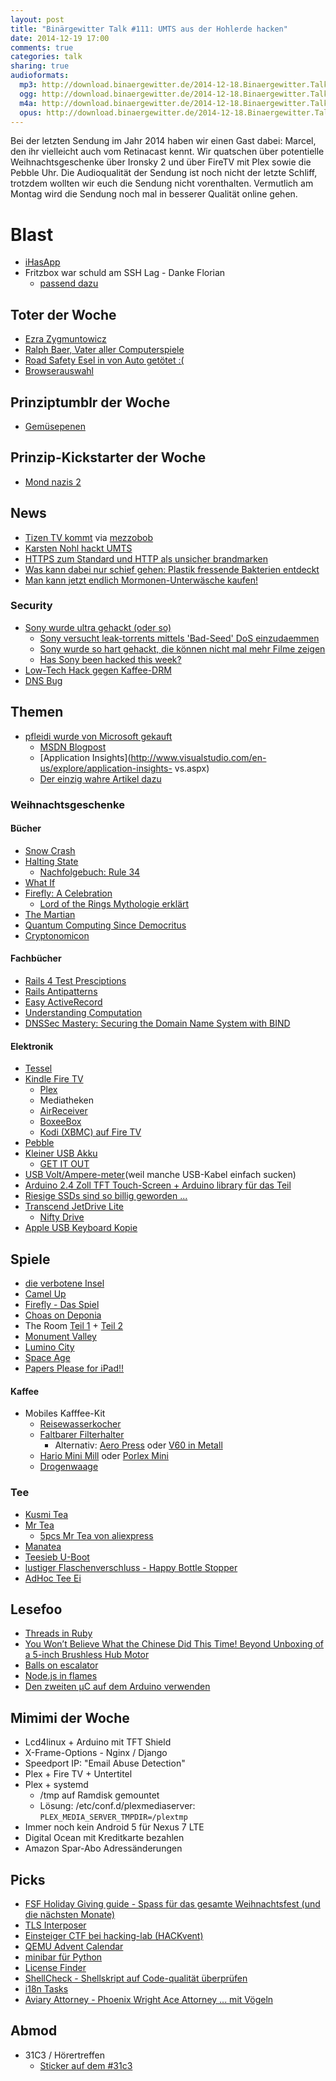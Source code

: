 ```yaml
---
layout: post
title: "Binärgewitter Talk #111: UMTS aus der Hohlerde hacken"
date: 2014-12-19 17:00
comments: true
categories: talk
sharing: true
audioformats:
  mp3: http://download.binaergewitter.de/2014-12-18.Binaergewitter.Talk.111.mp3
  ogg: http://download.binaergewitter.de/2014-12-18.Binaergewitter.Talk.111.ogg
  m4a: http://download.binaergewitter.de/2014-12-18.Binaergewitter.Talk.111.m4a
  opus: http://download.binaergewitter.de/2014-12-18.Binaergewitter.Talk.111.opus
---
```

Bei der letzten Sendung im Jahr 2014 haben wir einen Gast dabei: Marcel, den ihr vielleicht auch vom Retinacast kennt.
Wir quatschen über potentielle Weihnachtsgeschenke über Ironsky 2 und über FireTV mit Plex sowie die Pebble Uhr.
Die Audioqualität der Sendung ist noch nicht der letzte Schliff, trotzdem wollten wir euch die Sendung nicht vorenthalten. Vermutlich am Montag wird die Sendung noch mal in besserer Qualität online gehen.

# Blast

- [iHasApp](https://github.com/danielamitay/iHasApp)
- Fritzbox war schuld am SSH Lag - Danke Florian
    - [passend dazu](http://www.heise.de/newsticker/meldung/AVMs-Router-System-FritzOS-6-20-Verbesserungen-fuer-alle-aktuellen-Fritzboxen-und-WLAN-Repeater-2493704.html)

## Toter der Woche

- [Ezra Zygmuntowicz](https://news.ycombinator.com/item?id=8676140)
- [Ralph Baer, Vater aller Computerspiele](http://kotaku.com/the-father-of-video-games-ralph-baer-has-passed-away-1667980395)
- [Road Safety Esel in von Auto getötet :(](http://www.bbc.com/news/uk-england-hampshire-30342578)
- [Browserauswahl](http://www.golem.de/news/microsoft-webbrowserauswahl-in-windows-ist-abgeschafft-1412-111268.html)

## Prinziptumblr der Woche

- [Gemüsepenen](http://news.distractify.com/megan-mccormick/foods-that-look-like-dicks/?v=1)

## Prinzip-Kickstarter der Woche

- [Mond nazis 2](https://www.indiegogo.com/projects/iron-sky-the-coming-race--2)

## News

- [Tizen TV kommt](http://www.golem.de/news/samsung-erster-smart-tv-mit-tizen-kommt-naechstes-jahr-1412-111165.html) via [mezzobob](https://twitter.com/mezzobob)
- [Karsten Nohl hackt UMTS](http://www.tagesschau.de/inland/umts-sicherheitsluecken-101.html)
- [HTTPS zum Standard und HTTP als unsicher brandmarken](http://www.heise.de/newsticker/meldung/Chromium-Team-will-HTTP-als-unsicher-markieren-2489404.html)
- [Was kann dabei nur schief gehen: Plastik fressende Bakterien entdeckt](http://www.gulli.com/news/25291-forscher-in-china-entdecken-plastik-fressende-bakterien-2014-12-05)
- [Man kann jetzt endlich Mormonen-Unterwäsche kaufen!](http://mormonssecret.com/)

### Security

- [Sony wurde ultra gehackt (oder so)](http://www.cnet.com/news/13-revelations-from-the-sony-hack/)
  * [Sony versucht leak-torrents mittels 'Bad-Seed' DoS einzudaemmen](http://arstechnica.com/tech-policy/2014/12/sony-fights-spread-of-stolen-data-by-using-bad-seed-attack-on-torrents/)
  * [Sony wurde so hart gehackt, die können nicht mal mehr Filme zeigen](http://badassdigest.com/2014/12/17/bad-guys-officially-win-as-sony-cancels-release-of-the-interview/)
  * [Has Sony been hacked this week?](http://www.hassonybeenhackedthisweek.com/)
- [Low-Tech Hack gegen Kaffee-DRM](http://www.keurighack.com/)
- [DNS Bug](http://www.heise.de/newsticker/meldung/DNS-Server-BIND-PowerDNS-und-Unbound-droht-Endlosschleife-2483068.html)

## Themen

- [pfleidi wurde von Microsoft gekauft](http://hockeyapp.net/blog/2014/12/11/hockeyapp-joins-microsoft.html)
    * [MSDN Blogpost](http://aka.ms/soma-hockeyapp)
    * [Application Insights](http://www.visualstudio.com/en-us/explore/application-insights-
vs.aspx)
    * [Der einzig wahre Artikel dazu](http://www.stuttgarter-zeitung.de/inhalt.hockey-app-microsoft-kauft-stuttgarter-start-up.8a67446a-30d8-4090-a472-014634b66011.html)

### Weihnachtsgeschenke

#### Bücher

- [Snow Crash](http://www.amazon.de/dp/0241953189/?tag=pfleidi-21)
- [Halting State](http://www.amazon.de/dp/0441016073/?tag=pfleidi-21)
    * [Nachfolgebuch: Rule 34](http://www.amazon.de/dp/1937007669/?tag=pfleidi-21)
- [What If](http://amazon.de/dp/1848549571?tag=pfleidi-21)
- [Firefly: A Celebration](http://www.amazon.de/gp/product/1781161682/?tag=trektrip)
  * [Lord of the Rings Mythologie erklärt](https://www.youtube.com/watch?v=YxgsxaFWWHQ)
- [The Martian](http://www.amazon.de/gp/product/B00FAXJHCY/ref=as_li_tl?ie=UTF8&camp=1638&creative=19454&creativeASIN=B00FAXJHCY&linkCode=as2&tag=trektrip&linkId=76AJYREFHNQPHUAI)
- [Quantum Computing Since Democritus](http://www.amazon.de/gp/product/0521199565/ref=as_li_tl?ie=UTF8&camp=1638&creative=19454&creativeASIN=0521199565&linkCode=as2&tag=trektrip&linkId=JJPSAH6LBBNNIRCV)
- [Cryptonomicon](http://www.amazon.de/gp/product/0060512806/ref=as_li_tl?ie=UTF8&camp=1638&creative=19454&creativeASIN=0060512806&linkCode=as2&tag=trektrip&linkId=YMCRXXXPMTRNO4CJ)

#### Fachbücher

- [Rails 4 Test Presciptions](https://pragprog.com/book/nrtest2/rails-4-test-prescriptions)
- [Rails Antipatterns](http://www.amazon.de/dp/0321604814/?tag=pfleidi-21)
- [Easy ActiveRecord](http://easyactiverecord.com/)
- [Understanding Computation](http://www.amazon.de/dp/1449329276/?tag=pfleidi-21)
- [DNSSec Mastery: Securing the Domain Name System with BIND](http://www.amazon.de/gp/product/1484924479/?tag=trektrip)

#### Elektronik

- [Tessel](https://tessel.io/)
- [Kindle Fire TV](http://www.amazon.de/dp/B00KQEIMY6/?tag=pfleidi-21)
    * [Plex](https://plex.tv/)
    * Mediatheken
    * [AirReceiver](http://www.amazon.de/x9F99-x65B9-x513F-AirReceiver/dp/B00L5HQRGS)
    * [BoxeeBox](http://www.amazon.de/gp/product/B0043EV3MS/?tag=trektrip)
    * [Kodi (XBMC) auf Fire TV](http://kodi.wiki/view/Amazon_Fire_TV)
- [Pebble](https://getpebble.com/)
- [Kleiner USB Akku](http://www.amazon.de/dp/B00HY45JHY/?tag=pfleidi-21)
    * [GET IT OUT](http://twitter.com/FacesPics/status/543080052049850368/photo/1)
- [USB Volt/Ampere-meter](http://s.click.aliexpress.com/klk/rJ6IeQf2f)(weil manche USB-Kabel einfach sucken)
- [Arduino 2.4 Zoll TFT Touch-Screen ](http://s.click.aliexpress.com/klk/eyZfQZVFm)[+ Arduino library für das Teil](https://github.com/Smoke-And-Wires/TFT-Shield-Example-Code)
- [Riesige SSDs sind so billig geworden ...](http://www.amazon.de/dp/B00E3W19MO/?tag=krebsco-21)
- [Transcend JetDrive Lite](http://www.amazon.de/gp/product/B00K73NSU4/?tag=trektrip)
    - [Nifty Drive](http://www.amazon.de/Nifty-MiniDrive-MD3-RP-AIRSR4G-Macbook-silber/dp/B00FEDYU68/?tag=trektrip)
- [Apple USB Keyboard Kopie](http://www.amazon.de/gp/product/B00C9V7C3Q/ref=as_li_qf_sp_asin_il_tl?ie=UTF8&camp=1638&creative=6742&creativeASIN=B00C9V7C3Q&linkCode=as2&tag=httprantde-21&linkId=GB5HQ3B6NT6Q7TRI)

## Spiele

- [die verbotene Insel](http://www.amazon.de/Schmidt-Spiele-49013-verbotene-Insel/dp/B000RPGT1W/?tag=trektrip)
- [Camel Up](http://www.amazon.de/Pegasus-Spiele-54541G-Camel-Jahres/dp/B00ICF0OZQ/?tag=trektrip)
- [Firefly - Das Spiel](http://www.amazon.de/Heidelberger-HE559-Firefly-Deluxe-Version/dp/B00PB4447K/?tag=trektrip)
- [Choas on Deponia](http://www.amazon.de/gp/product/B007MNMJ3O/ref=as_li_tl?ie=UTF8&camp=1638&creative=19454&creativeASIN=B007MNMJ3O&linkCode=as2&tag=trektrip&linkId=3UIBZFNBHUYXWJ4E)
- The Room [Teil 1](https://itunes.apple.com/de/app/the-room/id552039496?l=en&mt=8) + [Teil 2](https://itunes.apple.com/de/app/the-room-two/id667362389?l=en&mt=8)
- [Monument Valley](https://itunes.apple.com/de/app/monument-valley/id728293409?l=en&mt=8)
- [Lumino City](http://www.luminocitygame.com/)
- [Space Age](http://www.spaceageapp.com/)
- [Papers Please for iPad!!](http://papersplea.se/)

#### Kaffee

- Mobiles Kafffee-Kit
    * [Reisewasserkocher](http://www.amazon.de/dp/B0012Q3SWI/?tag=pfleidi-21)
    * [Faltbarer Filterhalter](http://www.amazon.de/dp/B002YT2CII/?tag=pfleidi-21)
        - Alternativ: [Aero Press](http://www.amazon.de/dp/B000GXZ2GS/?tag=pfleidi-21)  oder [V60 in Metall](http://www.amazon.de/dp/B00BD1N9LM/?tag=pfleidi-21)
    * [Hario Mini Mill](http://www.amazon.de/dp/B001804CLY/?tag=pfleidi-21) oder [Porlex Mini](http://www.amazon.de/dp/B0044ZA066/?tag=pfleidi-21)
    * [Drogenwaage](http://www.amazon.de/dp/B00372YUKO/?tag=pfleidi-21)

### Tee
- [Kusmi Tea](http://de.kusmitea.com/)
- [Mr Tea](http://www.amazon.de/gp/product/B008XCZ25K/ref=as_li_qf_sp_asin_il_tl?ie=UTF8&camp=1638&creative=6742&creativeASIN=B008XCZ25K&linkCode=as2&tag=httprantde-21&linkId=E3DJWNBRUNAFHGFB)
  - [5pcs Mr Tea von aliexpress](http://s.click.aliexpress.com/klk/JMFaqjMbI)
- [Manatea](http://www.amazon.de/Teem%C3%A4nnchen-manatea-Teesieb-teeei-Kobert/dp/B00KLF0Y32/ref=sr_1_1?ie=UTF8&qid=1418942934&sr=8-1&keywords=manatea)
- [Teesieb U-Boot](http://www.amazon.de/Ototo-Teesieb-U-Boot/dp/B004259VE0/ref=pd_sim_k_7?ie=UTF8&refRID=1H4HZKT7XGDW6PB24GZB)
- [lustiger Flaschenverschluss - Happy Bottle Stopper](http://www.amazon.de/Paladone-PP0135-Happy-Bottle-Stopper-Flaschenverschluss/dp/B001F7SGHQ/ref=pd_sim_k_5?ie=UTF8&refRID=112WXW08J84FNFAR9C76/?tag=trektrip)
- [AdHoc Tee Ei](http://www.amazon.de/dp/B004US809Q/?tag=pfleidi-21)

## Lesefoo

- [Threads in Ruby](https://ninefold.com/blog/2014/11/25/threads/)
- [You Won’t Believe What the Chinese Did This Time! Beyond Unboxing of a 5-inch Brushless Hub Motor](http://www.etotheipiplusone.net/?p=3501)
- [Balls on escalator](https://www.youtube.com/watch?v=c5P-c7rc4bA#t=137)
- [Node.js in flames](http://techblog.netflix.com/2014/11/nodejs-in-flames.html)
- [Den zweiten µC auf dem Arduino verwenden](http://hackaday.com/2014/11/30/using-the-second-microcontroller-on-an-arduino/)

## Mimimi der Woche

- Lcd4linux + Arduino mit TFT Shield
- X-Frame-Options - Nginx / Django
- Speedport IP: "Email Abuse Detection"
- Plex + Fire TV + Untertitel
- Plex + systemd
    * /tmp auf Ramdisk gemountet
    * Lösung: /etc/conf.d/plexmediaserver: `PLEX_MEDIA_SERVER_TMPDIR=/plextmp`
- Immer noch kein Android 5 für Nexus 7 LTE
- Digital Ocean mit Kreditkarte bezahlen
- Amazon Spar-Abo Adressänderungen

## Picks

- [FSF Holiday Giving guide - Spass für das gesamte Weihnachtsfest (und die nächsten Monate)](https://www.fsf.org/givingguide/2014/ )
- [TLS Interposer](https://github.com/Netfuture/tlsinterposer)
- [Einsteiger CTF bei hacking-lab (HACKvent)](http://hackvent.hacking-lab.com/)
- [QEMU Advent Calendar](http://www.qemu-advent-calendar.org/)
- [minibar für Python](https://pypi.python.org/pypi/minibar/)
- [License Finder](https://github.com/pivotal/LicenseFinder)
- [ShellCheck - Shellskript auf Code-qualität überprüfen](http://www.shellcheck.net/#)
- [i18n Tasks](https://github.com/glebm/i18n-tasks)
- [Aviary Attorney - Phoenix Wright Ace Attorney ... mit Vögeln](https://www.kickstarter.com/projects/1873107026/aviary-attorney)


## Abmod

- 31C3 / Hörertreffen
   * [Sticker auf dem #31c3]( http://l33tsource.com/blog/2014/10/09/Binaergewitter-Sticker/)
